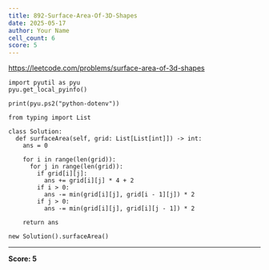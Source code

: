 ```yaml
---
title: 892-Surface-Area-Of-3D-Shapes
date: 2025-05-17
author: Your Name
cell_count: 6
score: 5
---
```


https://leetcode.com/problems/surface-area-of-3d-shapes


```
import pyutil as pyu
pyu.get_local_pyinfo()
```


```
print(pyu.ps2("python-dotenv"))
```


```
from typing import List
```


```
class Solution:
  def surfaceArea(self, grid: List[List[int]]) -> int:
    ans = 0

    for i in range(len(grid)):
      for j in range(len(grid)):
        if grid[i][j]:
          ans += grid[i][j] * 4 + 2
        if i > 0:
          ans -= min(grid[i][j], grid[i - 1][j]) * 2
        if j > 0:
          ans -= min(grid[i][j], grid[i][j - 1]) * 2

    return ans
```


```
new Solution().surfaceArea()
```


---
**Score: 5**